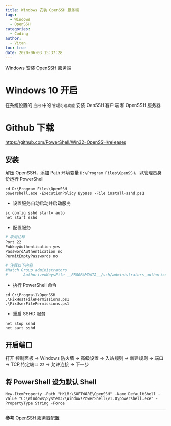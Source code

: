 ```yaml
---
title: Windows 安装 OpenSSH 服务端
tags:
  - Windows
  - OpenSSH
categories:
  - Coding
author:
  - Vitan
toc: true
date: 2020-06-03 15:37:28
---
```

Windows 安装 OpenSSH 服务端
<!--more-->

# Windows 10 开启
在系统设置的 `应用` 中的 `管理可选功能` 安装 OenSSH 客户端 和 OpenSSH 服务器

# Github 下载

https://github.com/PowerShell/Win32-OpenSSH/releases

## 安装

解压 OpenSSH，添加 Path 环境变量 `D:\Program Files\OpenSSH`，以管理员身份运行 PowerShell

```
cd D:\Program Files\OpenSSH
powershell.exe -ExecutionPolicy Bypass -File install-sshd.ps1
```

- 设置服务自动启动并启动服务
  
```
sc config sshd start= auto
net start sshd
```

- 配置服务

```bash C:\ProgramData\ssh\sshd_config
# 取消注释
Port 22
PubkeyAuthentication yes
PasswordAuthentication no
PermitEmptyPasswords no

# 注释以下内容
#Match Group administrators
#       AuthorizedKeysFile __PROGRAMDATA__/ssh/administrators_authorized_keys
```

- 执行 PowerShell 命令

```
cd C:\Progra~1\OpenSSH
.\FixHostFilePermissions.ps1
.\FixUserFilePermissions.ps1
```

- 重启 SSHD 服务

```
net stop sshd
net sart sshd
```

## 开启端口

打开 控制面板 -> Windows 防火墙 -> 高级设置 -> 入站规则 -> 新建规则 -> 端口 -> TCP,特定端口 `22` -> 允许连接 -> 下一步

## 将 PowerShell 设为默认 Shell
```
New-ItemProperty -Path "HKLM:\SOFTWARE\OpenSSH" -Name DefaultShell -Value "C:\Windows\System32\WindowsPowerShell\v1.0\powershell.exe" -PropertyType String -Force
```
---
**参考**
[OpenSSH 服务器配置](https://docs.microsoft.com/zh-cn/windows-server/administration/openssh/openssh_server_configuration)
